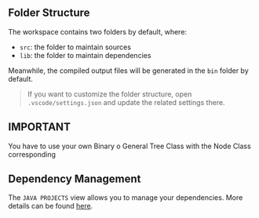 ## Folder Structure

The workspace contains two folders by default, where:

- `src`: the folder to maintain sources
- `lib`: the folder to maintain dependencies

Meanwhile, the compiled output files will be generated in the `bin` folder by default.

> If you want to customize the folder structure, open `.vscode/settings.json` and update the related settings there.

## IMPORTANT

You have to use your own Binary o General Tree Class with the Node Class corresponding

## Dependency Management

The `JAVA PROJECTS` view allows you to manage your dependencies. More details can be found [here](https://github.com/microsoft/vscode-java-dependency#manage-dependencies).
